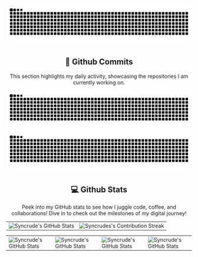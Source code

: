 <!-- ## Hi there 👋 -->

<!--
**syncrude/syncrude** is a ✨ _special_ ✨ repository because its `README.md` (this file) appears on your GitHub profile.

Here are some ideas to get you started:

- 🔭 I’m currently working on ...
- 🌱 I’m currently learning ...
- 👯 I’m looking to collaborate on ...
- 🤔 I’m looking for help with ...
- 💬 Ask me about ...
- 📫 How to reach me: ...
- 😄 Pronouns: ...
- ⚡ Fun fact: ...
-->
<div align="center">
    <img src="https://raw.githubusercontent.com/syncrude/syncrude/output/github-contribution-grid-snake.svg" alt="GitHub Contribution Grid Snake Animation"/>
</div>
<div align="center">
  <h2>🚀 Github Commits</h2>
    <p>This section highlights my daily activity, showcasing the repositories I am currently working on.</p>
  <img src="https://raw.githubusercontent.com/syncrude/syncrude/output/github-contribution-grid-snake-dark.svg#gh-dark-mode-only" alt="GitHub Contribution Grid Snake Animation Dark Mode"/>
  <img src="https://raw.githubusercontent.com/syncrude/syncrude/output/github-contribution-grid-snake.svg#gh-light-mode-only" alt="GitHub Contribution Grid Snake Animation Light Mode"/>
</div>
<div align="center">
  <h2 align="center" class="section-heading"> 💻 Github Stats</h2>
  <p>Peek into my GitHub stats to see how I juggle code, coffee, and collaborations! Dive in to check out the milestones of my digital journey!</p>
   <table align="center" width="100%" height="100%" >
      <tr>
         <td><img style="border: none;" src="https://github-profile-summary-cards.vercel.app/api/cards/profile-details?username=syncrude&theme=github_dark" alt="Syncrude's GitHub Stats"/></td>   
         <td><img style="border: none;" src="https://github-readme-streak-stats.herokuapp.com/?user=syncrude&theme=merko" alt="Syncrudes's Contribution Streak"/></td>
      </tr>
   </table>

   <table align="center" width="100%" height="100%" >
      <tr>
          <td><img style="border: none;" src="https://github-profile-summary-cards.vercel.app/api/cards/stats?username=syncrude&theme=github_dark" alt="Syncrude's GitHub Stats"/></td>
          <td><img style="border: none;" src="https://github-profile-summary-cards.vercel.app/api/cards/productive-time?username=syncrude&theme=github_dark&utcOffset=10" alt="Syncrude's GitHub Stats"/>
          <td><img style="border: none;" src="https://github-profile-summary-cards.vercel.app/api/cards/repos-per-language?username=syncrude&theme=github_dark" alt="Syncrude's GitHub Stats"/></td>
          <td><img style="border: none;" src="https://github-profile-summary-cards.vercel.app/api/cards/most-commit-language?username=syncrude&theme=github_dark" alt="Syncrude's GitHub Stats"/></td>
      </tr>
   </table>
</div>
